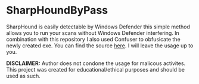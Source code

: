 # SharpHoundByPass
SharpHound is easily detectable by Windows Defender this simple method allows you to run your scans without Windows Defender interfering. In combination with this repository I also used Confuser to obfusicate the newly created exe. You can find the source [here](https://github.com/mkaring/ConfuserEx). I will leave the usage up to you. 


**DISCLAIMER:**
Author does not condone the usage for malicous activites. This project was created for educational/ethical purposes and should be used as such. 
